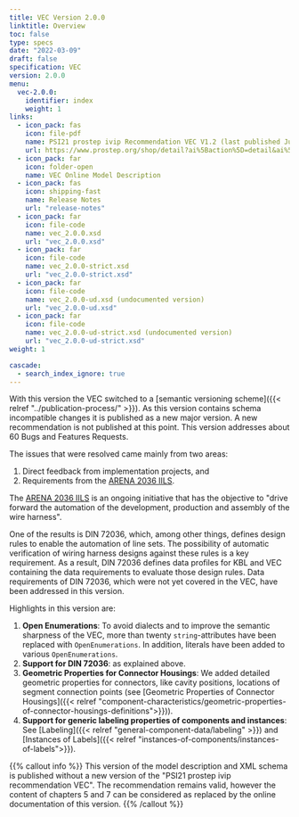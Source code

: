 ```yaml
---
title: VEC Version 2.0.0
linktitle: Overview
toc: false
type: specs
date: "2022-03-09"
draft: false
specification: VEC
version: 2.0.0
menu:
  vec-2.0.0:
    identifier: index
    weight: 1
links:
  - icon_pack: fas
    icon: file-pdf
    name: PSI21 prostep ivip Recommendation VEC V1.2 (last published June 2020 with VEC Schema Version 1.2.0)
    url: https://www.prostep.org/shop/detail?ai%5Baction%5D=detail&ai%5Bcontroller%5D=Catalog&ai%5Bd_name%5D=psi_21&ai%5Bd_pos%5D=
  - icon_pack: far
    icon: folder-open
    name: VEC Online Model Description
  - icon_pack: fas
    icon: shipping-fast
    name: Release Notes
    url: "release-notes"
  - icon_pack: far
    icon: file-code
    name: vec_2.0.0.xsd
    url: "vec_2.0.0.xsd"
  - icon_pack: far
    icon: file-code
    name: vec_2.0.0-strict.xsd
    url: "vec_2.0.0-strict.xsd"
  - icon_pack: far
    icon: file-code
    name: vec_2.0.0-ud.xsd (undocumented version)
    url: "vec_2.0.0-ud.xsd"
  - icon_pack: far
    icon: file-code
    name: vec_2.0.0-ud-strict.xsd (undocumented version)
    url: "vec_2.0.0-ud-strict.xsd"
weight: 1

cascade:
  - search_index_ignore: true
---
```


With this version the VEC switched to a [semantic versioning scheme]({{< relref "../publication-process/" >}}). As this version contains schema incompatible changes it is published as a new major version. A new recommendation is not published at this point. This version addresses about 60 Bugs and Features Requests. 

The issues that were resolved came mainly from two areas:

1. Direct feedback from implementation projects, and 
2. Requirements from the [ARENA 2036 IILS](https://www.arena2036.de/en/innovation-initiative-wire-harness). 

<!--more-->

The [ARENA 2036 IILS](https://www.arena2036.de/en/innovation-initiative-wire-harness) is an ongoing initiative that has the objective to "drive forward the automation of the development, production and assembly of the wire harness".

One of the results is DIN 72036, which, among other things, defines design rules to enable the automation of line sets. The possibility of automatic verification of wiring harness designs against these rules is a key requirement. As a result, DIN 72036 defines data profiles for KBL and VEC containing the data requirements to evaluate those design rules. Data requirements of DIN 72036, which were not yet covered in the VEC, have been addressed in this version.  

Highlights in this version are:

1. **Open Enumerations**: To avoid dialects and to improve the semantic sharpness of the VEC, more than twenty `string`-attributes have been replaced with `OpenEnumerations`. In addition, literals have been added to various `OpenEnumerations`.
2. **Support for DIN 72036**: as explained above.
3. **Geometric Properties for Connector Housings**: We added detailed geometric properties for connectors, like cavity positions, locations of segment connection points (see [Geometric Properties of Connector Housings]({{< relref "component-characteristics/geometric-properties-of-connector-housings-definitions">}})). 
4. **Support for generic labeling properties of components and instances**: See [Labeling]({{< relref "general-component-data/labeling" >}}) and [Instances of Labels]({{< relref "instances-of-components/instances-of-labels">}}).

{{% callout info %}}
This version of the model description and XML schema is published without a new version of the "PSI21 prostep ivip recommendation VEC". The recommendation remains valid, however the content of chapters 5 and 7 can be considered as replaced by the online documentation of this version.
{{% /callout %}}


